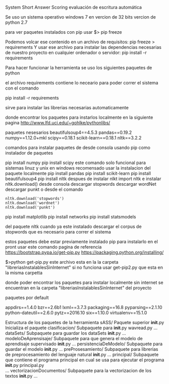 System Short Answer Scoring   evaluación de escritura automática

Se uso un sistema operativo windows 7 en vercion de 32 bits
vercion de python 2.7 

para ver paquetes instalados con pip usar $> pip freeze

Podemos volcar ese contenido en un archivo de requisitos:
	pip freeze > requirements
Y usar ese archivo para instalar las dependencias necesarias de nuestro proyecto en cualquier ordenador o servidor:
	pip install -r requirements



Para hacer funcionar la herramienta se uso  los siguientes paquetes de python

el archivo requirements contiene lo neceario para poder correr el sistema con el comando 

pip install -r requirements 

sirve para instalar las librerias necesarias automaticamente 

donde encontrar los paquetes para instarlos localmente en la siguiente pagina 
http://www.lfd.uci.edu/~gohlke/pythonlibs/

paquetes nesesarios 
beautifulsoup4==4.5.3
pandas==0.19.2
numpy==1.12.0+mkl
scipy==0.18.1
scikit-learn==0.18.1
nltk==3.2.2

comandos para instalar paquetes de desde consola usando pip como instalador de paquetes

pip install numpy
pip install scipy 		este comando solo funcional para sistemas linuz y unix en windows recomensado usar la instalacion del paquete localmente 
pip install pandas
pip install scikit-learn
pip install beautifulsoup4
pip install nltk
despues de instalar nlkt
	import nltk
	e  instalar nltk.download() desde consola
	descargar stopwords
	descargar wordNet
	descargar punkt
	o desde el comando
	
	nltk.download('stopwords')
	nltk.download('wordnet')
	nltk.download('punkt')
	
pip install matplotlib
pip install networks 
pip install statsmodels

del paquete nltk cuando ya este instalado descargar el corpus de stopwords que es necesario para correr el sistema 


estos paquetes debe estar previamente instalado pip para instalarlo en el pront 
usar este comando pagina de referencia https://bootstrap.pypa.io/get-pip.py
https://packaging.python.org/installing/


$>python get-pip.py             este archivo esta en la la carpeta "libreriasInstalablesSinInternet" si no funciona usar get-pip2.py que esta en la misma carpetta 




donde poder encontrar los paquetes para instalar localmente sin internet se encuentran en la carpeta "libreriasInstalablesSinInternet" del proyecto


paquetes por default

appdirs==1.4.0
bzr==2.6b1
lxml==3.7.3
packaging==16.8
pyparsing==2.1.10
python-dateutil==2.6.0
pytz==2016.10
six==1.10.0
virtualenv==15.1.0



Estructura de los paquetes de la herramienta
sASS/                            Paquete superior
      __init__.py                Inicializa el paquete 
      clasificacion/             Subpaquete para 
              __init__.py
              wavread.py
              ...
      dataSets/                  Subpaquete para guardar los dataSets
              __init__.py
              ...
      modeloDeAprensisaje/       Subpaquete para que genera el modelo de aprendisaje supervisado
              __init__.py
              ...
      persistenciaDeModelo/	 Subpaquete para guardar el modelo 
            __init__.py
              ...
      preProsesamiento/		 Subpaquete para librerias de preprocesamiento del lenguaje natural
            __init__.py
              ...
      principal/		 Subpaquete que contiene el programa principal en cual se usa para ejecutar el programa
            __init__.py
	    principal.py	
              ...
      vectorizacionDocumentos/   Subpaquete para la vectorizacion de los textos 
            __init__.py
              ...

